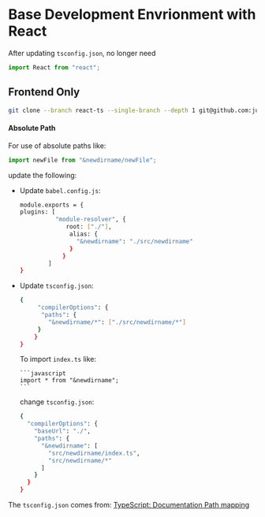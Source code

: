 # Base Development Envrionment with React

After updating `tsconfig.json`, no longer need

```js script
import React from "react";
```

## Frontend Only

```sh
git clone --branch react-ts --single-branch --depth 1 git@github.com:justin0979/devconfig.git
```

#### Absolute Path

For use of absolute paths like:

```javascript
import newFile from "&newdirname/newFile";
```

update the following:

<ul>
  <li>Update <code>babel.config.js</code>:
  
 ```sh
 module.exports = {
plugins: [
           "module-resolver", {
              root: ["./"],
               alias: {
                 "&newdirname": "./src/newdirname"
               }
             }
         ]
 }
 ```
 
  </li>
  <li>
 Update <code>tsconfig.json</code>:
 
```sh
{
     "compilerOptions": {
      "paths": {
        "&newdirname/*": ["./src/newdirname/*"]
     }
    }
}
```
 
To import <code>index.ts</code> like:

    ```javascript
    import * from "&newdirname";
    ```

change <code>tsconfig.json</code>:

```sh
{
  "compilerOptions": {
    "baseUrl": "./",
    "paths": {
      "&newdirname": [
        "src/newdirname/index.ts",
        "src/newdirname/*"
      ]
    }
  }
}
```

   </li>
  </ul>
</ul>

The `tsconfig.json` comes from:
[TypeScript: Documentation Path mapping](https://www.typescriptlang.org/docs/handbook/module-resolution.html#path-mapping)

```

```
